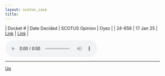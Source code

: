 ```yaml
---
layout: scotus_case
title: 
---
```


| Docket # | Date Decided | SCOTUS Opinion | Oyez |
| 24-656 | 17 Jan 25 | [Link](https://www.supremecourt.gov/opinions/24pdf/24-656_new_3dq3.pdf) | [Link](https://www.oyez.org/cases/2024/24-656) |

<audio controls>
   <source src='./resources/24-656.mp3' type='audio/mpeg'>
</audio>

<object data='./resources/24-656.pdf' type='application/pdf'></object>

---

[Up](./README.md)